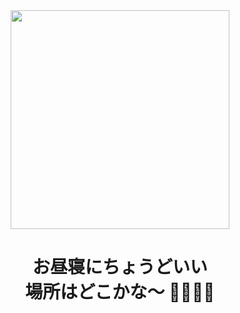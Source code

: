 <div align="center">
  <img height="350" src="https://media1.tenor.com/m/ix3evkfpxQ0AAAAd/blue-archive-%E6%98%9F%E9%87%8E.gif"  />
</div>
<h1 align="center">お昼寝にちょうどいい<br>場所はどこかな～ 🐳🐳🐳🐳</h1>
